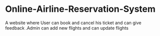 # Online-Airline-Reservation-System
A website where User can book and cancel his ticket and can give feedback .Admin can add new flights and can update flights

